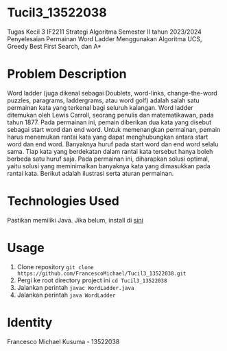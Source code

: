 # Tucil3_13522038
Tugas Kecil 3 IF2211 Strategi Algoritma Semester II tahun 2023/2024 Penyelesaian Permainan Word Ladder Menggunakan Algoritma UCS, Greedy Best First Search, dan A*

# Problem Description
Word ladder (juga dikenal sebagai Doublets, word-links, change-the-word puzzles, paragrams, laddergrams, atau word golf) adalah salah satu permainan kata yang terkenal bagi seluruh kalangan. Word ladder ditemukan oleh Lewis Carroll, seorang penulis dan matematikawan, pada tahun 1877. Pada permainan ini, pemain diberikan dua kata yang disebut sebagai start word dan end word. Untuk memenangkan permainan, pemain harus menemukan rantai kata yang dapat menghubungkan antara start word dan end word. Banyaknya huruf pada start word dan end word selalu sama. Tiap kata yang berdekatan dalam rantai kata tersebut hanya boleh berbeda satu huruf saja. Pada permainan ini, diharapkan solusi optimal, yaitu solusi yang meminimalkan banyaknya kata yang dimasukkan pada rantai kata. Berikut adalah ilustrasi serta aturan permainan.

# Technologies Used
Pastikan memiliki Java. Jika belum, install di [sini](https://www.oracle.com/java/technologies/downloads/)

# Usage
1. Clone repository `git clone https://github.com/FrancescoMichael/Tucil3_13522038.git`
2. Pergi ke root directory project ini `cd Tucil3_13522038`
3. Jalankan perintah `javac WordLadder.java`
4. Jalankan perintah `java WordLadder`

# Identity
Francesco Michael Kusuma - 13522038

